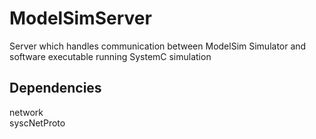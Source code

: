# ModelSimServer

Server which handles communication between ModelSim Simulator and software executable running SystemC simulation

## Dependencies

network  
syscNetProto  

